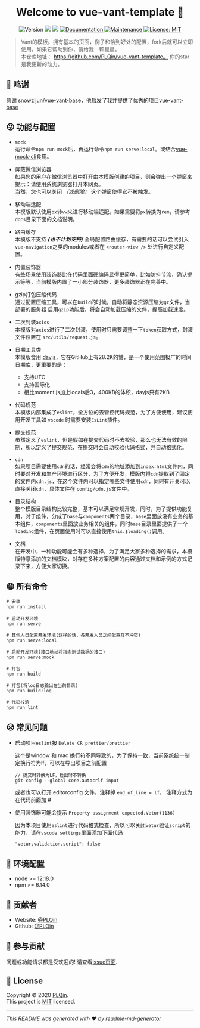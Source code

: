 <h1 align="center">Welcome to vue-vant-template 👋</h1>
<p align="center">
  <img alt="Version" src="https://img.shields.io/badge/version-1.0.0-blue.svg?cacheSeconds=2592000" />
  <img src="https://img.shields.io/badge/node-%3E%3D%2012.18.0-blue.svg" />
  <img src="https://img.shields.io/badge/npm-%3E%3D%206.14.0-blue.svg" />
  <a href="https://github.com/PLQin/vue-vant-template#readme" target="_blank">
    <img alt="Documentation" src="https://img.shields.io/badge/documentation-yes-brightgreen.svg" />
  </a>
  <a href="https://github.com/PLQin/vue-vant-template/graphs/commit-activity" target="_blank">
    <img alt="Maintenance" src="https://img.shields.io/badge/Maintained%3F-yes-green.svg" />
  </a>
  <a href="https://github.com/PLQin/vue-vant-template/blob/master/LICENSE" target="_blank">
    <img alt="License: MIT" src="https://img.shields.io/github/license/1/vue-vant-template" />
  </a>
</p>

> Vant的模板。拥有基本的页面，例子和恰到好处的配置，fork后就可以立即使用。如果它帮助到你，请给我一颗星星。  
> 本仓库地址： https://github.com/PLQin/vue-vant-template。
> 你的star是我更新的动力。


## 💋 鸣谢

感谢 [snowzijun/vue-vant-base](https://github.com/snowzijun/vue-vant-base)，他启发了我并提供了优秀的项目[vue-vant-base](https://github.com/snowzijun/vue-vant-base) 


## 😜 功能与配置

- `mock`  
  运行命令`npm run mock`后，再运行命令`npm run serve:local`。或结合[vue-mock-cli](https://github.com/PLQin/vue-mock-cli)食用。

- 屏蔽微信浏览器  
  如果您的用户在微信浏览器中打开由本模版创建的项目，则会弹出一个弹窗来提示：请使用系统浏览器打开本网页。  
  当然，您也可以关闭 *（或删除）* 这个弹窗使得它不被触发。

- 移动端适配  
  本模版默认使用`px`转`vw`来进行移动端适配。如果需要将`px`转换为`rem`，请参考`docs`目录下面的文档说明。

- 路由缓存    
  本模版不支持 ***(也不计划支持)*** 全局配置路由缓存，有需要的话可以尝试引入`vue-navigation`之类的modules或者在 `<router-view />` 处进行自定义配置。

- 内置装饰器  
  有些场景使用装饰器比在代码里面硬编码显得更简单，比如防抖节流，确认提示等等，当前模版内置了一小部分装饰器，更多装饰器正在完善中。

- gzip打包压缩代码  
  通过配置压缩工具，可以在`build`的时候，自动将静态资源压缩为`gz`文件，当部署的服务器 启用`gzip`功能后，将会自动加载压缩的文件，提高加载速度。

- 二次封装`axios`  
  本模版对`axios`进行了二次封装，使用时只需要调整一下`token`获取方式，封装文件位置在 `src/utils/request.js`。

- 日期工具类  
  本模版食用 [dayjs](https://github.com/xx45/dayjs)，它在GitHub上有28.2K的赞，是一个使用范围极广的时间日期库，更重要的是：
  - 支持UTC
  - 支持国际化  
  - 相比moment.js加上locals后3，400KB的体积，dayjs只有2KB  

- 代码规范  
  本模版内部集成了`eslint`，全方位的去管控代码规范，为了方便使用，建议使用开发工具如 `vscode` 时需要安装`EsLint`插件。

- 提交规范  
  虽然定义了`eslint`，但是假如在提交代码时不去校验，那么也无法有效的限制，所以定义了提交规范，在提交时会自动校验代码格式，并自动格式化。

- `cdn`  
  如果项目需要使用`cdn`的话，经常会将`cdn`的地址添加到`index.html`文件内，同时要对开发和生产环境进行区分，为了方便开发，模版内将`cdn`提取到了固定的文件内`cdn.js`，在这个文件内可以指定哪些文件使用`cdn`，同时有开关可以直接关闭`cdn`，具体文件在 `config/cdn.js`文件中。

- 目录结构  
  整个模版目录结构比较完整，基本可以满足常规开发，同时，为了提供功能复用，对于组件，分成了`base`与`components`两个目录，`base`里面放没有业务的基本组件，`components`里面放业务相关的组件，同时`base`目录里面提供了一个`loading`组件，在页面使用时可以直接使用`this.$loading()`调用。

- 文档  
  在开发中，一种功能可能会有多种选择，为了满足大家多种选择的需求，本模版特意添加的文档模块，对存在多种方案配置的内容通过文档和示例的方式记录下来，方便大家切换。


## 😁 所有命令

  ```shell
  # 安装
  npm run install

  # 启动开发环境
  npm run serve

  # 其他人员配置开发环境(这样的话，各开发人员之间配置互不冲突)
  npm run serve:local

  # 启动开发环境(接口地址将指向测试数据的接口)
  npm run serve:mock

  # 打包
  npm run build

  # 打包(将log日志输出在当前目录)
  npm run build:log

  # 代码校验
  npm run lint
  ```

## 😥 常见问题

- 启动项目`eslint`报 `Delete CR prettier/prettier`  

  这个是window 和 mac 换行符不同导致的，为了保持一致，当前系统统一制定换行符为lf，可以在导出项目之前配置

  ```shell
  // 提交时转换为LF，检出时不转换
  git config --global core.autocrlf input
  ```

  或者也可以打开.editorconfig 文件，注释掉  `end_of_line = lf`， 注释方式为在代码前面加 #  

- 使用装饰器可能会提示 `Property assignment expected.Vetur(1136)`  

  因为本项目使用`eslint`进行代码格式检查，所以可以关闭`vetur`验证`script`的能力，请在`vscode settings`里面添加下面代码
  ```shell
  "vetur.validation.script": false
  ```

## 🔑 环境配置

- node >= 12.18.0
- npm >= 6.14.0


## 👤 贡献者

* Website: [@PLQin](https://segmentfault.com/u/_raymond)
* Github: [@PLQin](https://github.com/PLQin)

## 🤝 参与贡献

问题或功能请求都是受欢迎的! 请查看[issue页面](https://github.com/PLQin/vue-vant-template/issues). 

## 📝 License

Copyright © 2020 [PLQin](https://github.com/PLQin).<br />
This project is [MIT](https://github.com/PLQin/vue-vant-template/blob/master/LICENSE) licensed.

---

_This README was generated with ❤️ by [readme-md-generator](https://github.com/kefranabg/readme-md-generator)_